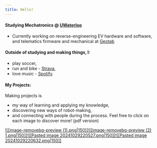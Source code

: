 ```yaml
---
title: Hello!
---
```

#### Studying Mechatronics @ [UWaterloo](https://uwaterloo.ca/engineering/)
- Currently working on reverse-engineering EV hardware and software, and telematics firmware and mechanical at [Geotab](https://www.geotab.com/)
#### Outside of studying and making things, I:
- play soccer,
- run and bike - [Strava](https://strava.app.link/0cGqWokPRHb),
- love music - [Spotify](https://open.spotify.com/user/ernestwang135791?si=eb867f3241e14a72).
#### My Projects:
Making projects is 
- my way of learning and applying my knowledge,
- discovering new ways of robot-making,
- and connecting with people during the process.
Feel free to click on each image to discover more!
(pdf version)

[![[image-removebg-preview (1).png|150]]](https://www.ernestwang.ca/Projects/Dummy-Robotic-Arm/Dummy-Robotic-Arm)[![[image-removebg-preview (2) 1.png|150]]](https://www.ernestwang.ca/Projects/Wheel-legged-Robot)[![[Pasted image 20241029220527.png|150]]](https://www.ernestwang.ca/Projects/Humanoid-@-UW-RoboSoccer)[![[Pasted image 20241029220632.png|150]]](https://www.ernestwang.ca/Projects/Biomechanical-Robotic-Hand)





